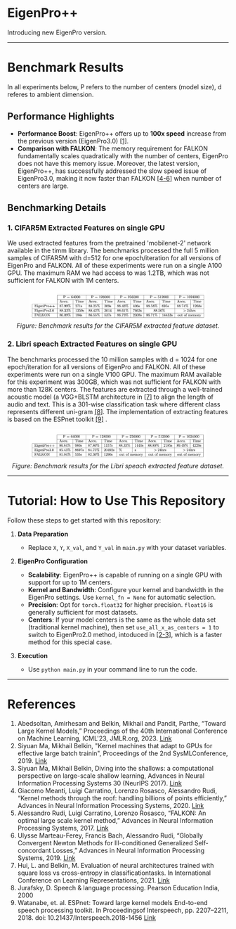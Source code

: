 # EigenPro++

Introducing new EigenPro version.

---

# Benchmark Results
In all experiments below, P refers to the number of centers (model size), d referes to ambient dimension.

## Performance Highlights
- **Performance Boost**: EigenPro++ offers up to **100x speed** increase from the previous version (EigenPro3.0) [[1]](#References).
- **Comparison with FALKON**: The memory requirement for FALKON fundamentally scales quadratically with the number of centers, EigenPro does not have this memory issue. Moreover, the latest version, EigenPro++, has successfully addressed the slow speed issue of EigenPro3.0, making it now faster than FALKON [[4-6]](#References) when number of centers are large.

## Benchmarking Details

### 1. CIFAR5M Extracted Features on single GPU

We used extracted features from the pretrained 'mobilenet-2' network available in the timm library. The benchmarks processed the full 5 million samples of CIFAR5M with d=512 for one epoch/iteration for all versions of EigenPro and FALKON. All of these experiments were run on a single A100 GPU. The maximum RAM we had access to was 1.2TB, which was not sufficient for FALKON with 1M centers.


<div align="center">
  <img src="CIFAR5M_EXTRACTED.png" alt="CIFAR5M" style="max-width:80%;"/>
  <br>
  <em>Figure: Benchmark results for the CIFAR5M extracted feature dataset.</em>
</div>



### 2. Libri speach Extracted Features on single GPU

The benchmarks processed the 10 million samples with d = 1024 for one epoch/iteration for all versions of EigenPro and FALKON. All of these experiments were run on a single V100 GPU. The maximum RAM available for this experiment was 300GB, which was not sufficient for FALKON with more than 128K centers. The features are extracted through a well-trained acoustic model (a VGG+BLSTM architecture in [[7]](#References) to align the length of audio and text. This is a 301-wise classification task where different class represents different uni-gram [[8]](#References). The implementation of extracting features is based on the ESPnet toolkit [[9]](#References) .

<div align="center">
  <img src="Libri.png" alt="CIFAR5M" style="max-width:80%;"/>
  <br>
  <em>Figure: Benchmark results for the Libri speach extracted feature dataset.</em>
</div>



---

# Tutorial: How to Use This Repository

Follow these steps to get started with this repository:

1. **Data Preparation**
   - Replace `X`, `Y`, `X_val`, and `Y_val` in `main.py` with your dataset variables.

2. **EigenPro Configuration**
   - **Scalability**: EigenPro++ is capable of running on a single GPU with support for up to 1M centers.
   - **Kernel and Bandwidth**: Configure your kernel and bandwidth in the EigenPro settings. Use `kernel_fn = None` for automatic selection.
   - **Precision**: Opt for `torch.float32` for higher precision. `float16` is generally sufficient for most datasets.
   - **Centers**: If your model centers is the same as the whole data set (traditional kernel machine), then set `use_all_x_as_centers = 1` to switch to EigenPro2.0 method, intoduced in [[2-3]](#References), which is a faster method for this special case.
     
4. **Execution**
   - Use `python main.py` in your command line to run the code.

---

# References
1. Abedsoltan, Amirhesam and Belkin, Mikhail and Pandit, Parthe, “Toward Large Kernel Models,” Proceedings of the 40th International Conference on Machine Learning, ICML'23, JMLR.org, 2023. [Link](https://proceedings.mlr.press/v202/abedsoltan23a/abedsoltan23a.pdf)
2. Siyuan Ma, Mikhail Belkin, "Kernel machines that adapt to GPUs for effective large batch trainin", Proceedings of the 2nd SysMLConference, 2019. [Link](https://mlsys.org/Conferences/2019/doc/2019/171.pdf)
3. Siyuan Ma, Mikhail Belkin, Diving into the shallows: a computational perspective on large-scale shallow learning, Advances in Neural Information Processing Systems 30 (NeurIPS 2017). [Link](https://proceedings.neurips.cc/paper_files/paper/2017/file/bf424cb7b0dea050a42b9739eb261a3a-Paper.pdf)
4. Giacomo Meanti, Luigi Carratino, Lorenzo Rosasco, Alessandro Rudi, “Kernel methods through the roof: handling billions of points efficiently,” Advances in Neural Information Processing Systems, 2020. [Link](https://proceedings.neurips.cc/paper_files/paper/2020/file/a59afb1b7d82ec353921a55c579ee26d-Paper.pdf)
5. Alessandro Rudi, Luigi Carratino, Lorenzo Rosasco, “FALKON: An optimal large scale kernel method,” Advances in Neural Information Processing Systems, 2017. [Link](https://papers.nips.cc/paper_files/paper/2017/file/05546b0e38ab9175cd905eebcc6ebb76-Paper.pdf)
6. Ulysse Marteau-Ferey, Francis Bach, Alessandro Rudi, “Globally Convergent Newton Methods for Ill-conditioned Generalized Self-concordant Losses,” Advances in Neural Information Processing Systems, 2019. [Link](https://arxiv.org/pdf/1907.01771.pdf)
7. Hui, L. and Belkin, M. Evaluation of neural architectures trained with square loss vs cross-entropy in classificationtasks. In International Conference on Learning Representations, 2021. [Link](https://arxiv.org/pdf/1907.01771.pdf](https://arxiv.org/pdf/2006.07322.pdf)https://arxiv.org/pdf/2006.07322.pdf)
8. Jurafsky, D. Speech & language processing. Pearson Education India, 2000
9. Watanabe, et. al. ESPnet: Toward large kernel models End-to-end speech processing toolkit. In Proceedingsof Interspeech, pp. 2207–2211, 2018. doi: 10.21437/Interspeech.2018-1456 [Link](https://www.isca-speech.org/archive/interspeech_2018/watanabe18_interspeech.html)










